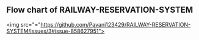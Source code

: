 ## Flow chart of RAILWAY-RESERVATION-SYSTEM

<img src="="https://github.com/Pavani123429/RAILWAY-RESERVATION-SYSTEM/issues/3#issue-858627951">
